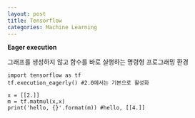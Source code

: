 ```yaml
---
layout: post
title: Tensorflow
categories: Machine Learning
---
```



**Eager execution**

그래프를 생성하지 않고 함수를 바로 실행하는 명령형 프로그래밍 환경

	import tensorflow as tf
	tf.execution_eagerly() #2.0에서는 기본으로 활성화
	
	x = [[2.]]
	m = tf.matmul(x,x)
	print('hello, {}'.format(m)) #hello, [[4.]]


